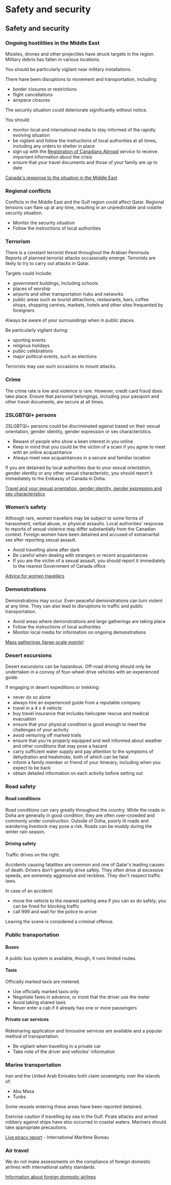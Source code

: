 # Safety and security

## Safety and security

### Ongoing hostilities in the Middle East

Missiles, drones and other projectiles have struck targets in the region. Military debris has fallen in various locations.

You should be particularly vigilant near military installations.

There have been disruptions to movement and transportation, including:

* border closures or restrictions
* flight cancellations
* airspace closures

The security situation could deteriorate significantly without notice.

You should:

* monitor local and international media to stay informed of the rapidly evolving situation
* be vigilant and follow the instructions of local authorities at all times, including any orders to shelter in place
* sign up with the [Registration of Canadians Abroad](https://travel.gc.ca/travelling/registration "https://travel.gc.ca/travelling/registration") service to receive important information about the crisis
* ensure that your travel documents and those of your family are up to date

[Canada's response to the situation in the Middle East](https://www.international.gc.ca/world-monde/issues_development-enjeux_developpement/response_conflict-reponse_conflits/crisis-crises/middle-east-moyen-orient.aspx?lang=eng "https://www.international.gc.ca/world-monde/issues_development-enjeux_developpement/response_conflict-reponse_conflits/crisis-crises/middle-east-moyen-orient.aspx?lang=eng")

### Regional conflicts

Conflicts in the Middle East and the Gulf region could affect Qatar. Regional tensions can flare up at any time, resulting in an unpredictable and volatile security situation.

* Monitor the security situation
* Follow the instructions of local authorities

### Terrorism

There is a constant terrorist threat throughout the Arabian Peninsula. Reports of planned terrorist attacks occasionally emerge. Terrorists are likely to try to carry out attacks in Qatar.

Targets could include:

* government buildings, including schools
* places of worship
* airports and other transportation hubs and networks
* public areas such as tourist attractions, restaurants, bars, coffee shops, shopping centres, markets, hotels and other sites frequented by foreigners

Always be aware of your surroundings when in public places.

Be particularly vigilant during:

* sporting events
* religious holidays
* public celebrations
* major political events, such as elections

Terrorists may use such occasions to mount attacks.

### Crime

The crime rate is low and violence is rare. However, credit card fraud does take place. Ensure that personal belongings, including your passport and other travel documents, are secure at all times.

### 2SLGBTQI+ persons

2SLGBTQI+ persons could be discriminated against based on their sexual orientation, gender identity, gender expression or sex characteristics.

* Beware of people who show a keen interest in you online
* Keep in mind that you could be the victim of a scam if you agree to meet with an online acquaintance
* Always meet new acquaintances in a secure and familiar location

If you are detained by local authorities due to your sexual orientation, gender identity or any other sexual characteristic, you should report it immediately to the Embassy of Canada in Doha.

[Travel and your sexual orientation, gender identity, gender expression and sex characteristics](https://travel.gc.ca/travelling/health-safety/lgbt-travel)

### Women’s safety

Although rare, women travellers may be subject to some forms of harassment, verbal abuse, or physical assaults. Local authorities’ response to reports of sexual violence may differ substantially from the Canadian context. Foreign women have been detained and accused of extramarital sex after reporting sexual assault.

* Avoid travelling alone after dark
* Be careful when dealing with strangers or recent acquaintances
* If you are the victim of a sexual assault, you should report it immediately to the nearest Government of Canada office

[Advice for women travellers](https://travel.gc.ca/travelling/health-safety/advice-for-women-travellers "Advice for women travellers")

### Demonstrations

Demonstrations may occur. Even peaceful demonstrations can turn violent at any time. They can also lead to disruptions to traffic and public transportation.

* Avoid areas where demonstrations and large gatherings are taking place
* Follow the instructions of local authorities
* Monitor local media for information on ongoing demonstrations

[Mass gatherings (large-scale events)](https://travel.gc.ca/travelling/health-safety/mass-gatherings)

### Desert excursions

Desert excursions can be hazardous. Off-road driving should only be undertaken in a convoy of four-wheel drive vehicles with an experienced guide.

If engaging in desert expeditions or trekking:

* never do so alone
* always hire an experienced guide from a reputable company
* travel in a 4 x 4 vehicle
* buy travel insurance that includes helicopter rescue and medical evacuation
* ensure that your physical condition is good enough to meet the challenges of your activity
* avoid venturing off marked trails
* ensure that you're properly equipped and well informed about weather and other conditions that may pose a hazard
* carry sufficient water supply and pay attention to the symptoms of dehydration and heatstroke, both of which can be fatal
* inform a family member or friend of your itinerary, including when you expect to be back
* obtain detailed information on each activity before setting out

### Road safety

#### Road conditions

Road conditions can vary greatly throughout the country. While the roads in Doha are generally in good condition, they are often over-crowded and commonly under construction. Outside of Doha, poorly lit roads and wandering livestock may pose a risk. Roads can be muddy during the winter rain season.

#### Driving safety

Traffic drives on the right.

Accidents causing fatalities are common and one of Qatar's leading causes of death. Drivers don't generally drive safely. They often drive at excessive speeds, are extremely aggressive and reckless. They don't respect traffic laws.

In case of an accident:

* move the vehicle to the nearest parking area if you can so do safely; you can be fined for blocking traffic
* call 999 and wait for the police to arrive

Leaving the scene is considered a criminal offence.

### Public transportation

#### Buses

A public bus system is available, though, it runs limited routes.

#### Taxis

Officially marked taxis are metered.

* Use officially marked taxis only
* Negotiate fares in advance, or insist that the driver use the meter
* Avoid taking shared taxis
* Never enter a cab if it already has one or more passengers

#### Private car services

Ridesharing application and limousine services are available and a popular method of transportation.

* Be vigilant when travelling in a private car
* Take note of the driver and vehicles' information

### Marine transportation

Iran and the United Arab Emirates both claim sovereignty over the islands of:

* Abu Masa
* Tunbs

Some vessels entering these areas have been reported detained.

Exercise caution if travelling by sea in the Gulf. Pirate attacks and armed robbery against ships have also occurred in coastal waters. Mariners should take appropriate precautions.

[Live piracy report](https://icc-ccs.org/index.php/piracy-reporting-centre) - International Maritime Bureau

### Air travel

We do not make assessments on the compliance of foreign domestic airlines with international safety standards.

[Information about foreign domestic airlines](https://travel.gc.ca/air/in-flight-safety#other)